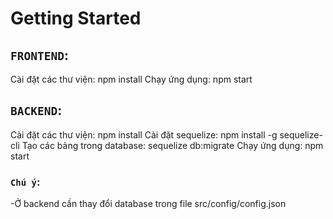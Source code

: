 # Getting Started

## `FRONTEND`:
Cài đặt các thư viện: npm install
Chạy ứng dụng: npm start

## `BACKEND`:
Cài đặt các thư viện: npm install
Cài đặt sequelize: npm install -g sequelize-cli
Tạo các bảng trong database: sequelize db:migrate
Chạy ứng dụng: npm start

### `Chú ý`:
-Ở backend cần thay đổi database trong file src/config/config.json
